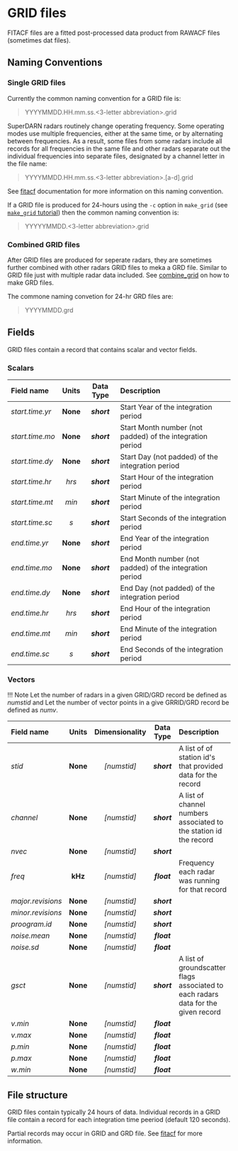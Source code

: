 <!-- Copyright (C) 2020 SuperDARN Canada, University of Saskatchewan 
author(s): Marina Schmidt 

Disclaimer: License under GNU v3.0, the file is found in the root directory under LICENSE 

-->
# GRID files 

FITACF files are a fitted post-processed data product from RAWACF files (sometimes dat files).

## Naming Conventions

### Single GRID files

Currently the common naming convention for a GRID file is:

> YYYYMMDD.HH.mm.ss.<3-letter abbreviation>.grid

SuperDARN radars routinely change operating frequency. Some operating modes use multiple frequencies, either at the same time, or by alternating between frequencies. As a result, some files from some radars include all records for all frequencies in the same file and other radars separate out the individual frequencies into separate files, designated by a channel letter in the file name:

> YYYYMMDD.HH.mm.ss.<3-letter abbreviation>.[a-d].grid

See [fitacf](fitacf.md) documentation for more information on this naming convention. 

If a GRID file is produced for 24-hours using the `-c` option in `make_grid` (see [`make_grid` tutorial]()) then the common naming convention is:

> YYYYYMMDD.<3-letter abbreviation>.grid

### Combined GRID files 

After GRID files are produced for seperate radars, they are sometimes further combined with other radars GRID files to meka a GRD file. Similar to GRID file just with multiple radar data included. 
See [combine_grid](docs/user_guide/) on how to make GRD files. 

The commone naming convetion for 24-hr GRD files are:

> YYYYMMDD.grd  

## Fields

GRID files contain a record that contains scalar and vector fields. 

### Scalars

| Field name       | Units      | Data Type    | Description                                                |
| :----------      | :-----:    | :-------:    | :---                                                       |
| *start.time.yr*  | **None**   | ***short***  | Start Year of the integration period                       |
| *start.time.mo*  | **None**   | ***short***  | Start Month number (not padded)  of the integration period |
| *start.time.dy*  | **None**   | ***short***  | Start Day (not padded) of the integration period           |
| *start.time.hr*  | *hrs*      | ***short***  | Start Hour of the integration period                       |
| *start.time.mt*  | *min*      | ***short***  | Start Minute of the integration period                     |
| *start.time.sc*  | *s*        | ***short***  | Start Seconds of the integration period                    |
| *end.time.yr*    | **None**   | ***short***  | End Year of the integration period                         |
| *end.time.mo*    | **None**   | ***short***  | End Month number (not padded) of the integration period    |
| *end.time.dy*    | **None**   | ***short***  | End Day (not padded) of the integration period             |
| *end.time.hr*    | *hrs*      | ***short***  | End Hour of the integration period                         |
| *end.time.mt*    | *min*      | ***short***  | End Minute of the integration period                       |
| *end.time.sc*    | *s*        | ***short***  | End Seconds of the integration period                      |


### Vectors 

!!! Note
    Let the number of radars in a given GRID/GRD record be defined as *numstid* and
    Let the number of vector points in a give GRRID/GRD record be defined as *numv*. 

| Field name  | Units           | Dimensionality | Data Type   | Description                                                                 |
| :---------- | :-----:         | :-------:      | :---:       | :---                                                                        |
| *stid*      |  **None**       |  *[numstid]*     | ***short*** | A list of of station id's that provided data for the record |
| *channel*   |  **None**       |  *[numstid]*     | ***short*** | A list of channel numbers associated to the station id the record |
| *nvec*      | **None** | *[numstid]*  | ***short*** | |
| *freq*      | **kHz** | *[numstid]* | ***float*** | Frequency each radar was running for that record |
| *major.revisions* | **None** | *[numstid]* | ***short*** | |
| *minor.revisions* | **None** | *[numstid]* | ***short*** | |
| *proogram.id*     | **None** | *[numstid]* | ***short*** | |
| *noise.mean*      | **None** | *[numstid]* | ***float*** | |
| *noise.sd*        | **None** | *[numstid]* | ***float*** | |
| *gsct*            | **None** | *[numstid]* | ***short*** | A list of groundscatter flags associated to each radars data for the given record |
| *v.min*           | **None** | *[numstid]* | ***float*** | |
| *v.max*           | **None** | *[numstid]* | ***float*** | |
| *p.min*           | **None** | *[numstid]* | ***float*** | |
| *p.max*           | **None** | *[numstid]* | ***float*** | |
| *w.min*           | **None** | *[numstid]* | ***float*** | |

## File structure

GRID files contain typically 24 hours of data. Individual records in a GRID file contain a record for each integration time peeriod (default 120 seconds). 

Partial records may occur in GRID and GRD file. See [fitacf](fittacf.md) for more information. 
